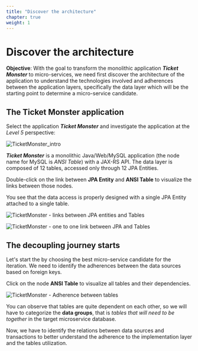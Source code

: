```yaml
---
title: "Discover the architecture"
chapter: true
weight: 1
---
```


# Discover the architecture 

**Objective**: With the goal to transform the monolithic application ***Ticket Monster*** to micro-services, we need first discover the architecture of the application to understand the technologies involved and adherences between the application layers, specifically the data layer which will be the starting point to determine a micro-service candidate. 

## The Ticket Monster application 

Select the application ***Ticket Monster*** and investigate the application at the _Level 5_ perspective: 

![TicketMonster_intro](/images/M2M_4.png) 

***Ticket Monster*** is a monolithic Java/Web/MySQL application (the node name for MySQL is _ANSI Table_) with a JAX-RS API. The data layer is composed of 12 tables, accessed only through 12 JPA Entities.  

Double-click on the link between **JPA Entity** and **ANSI Table** to visualize the links between those nodes.  

You see that the data access is properly designed with a single JPA Entity attached to a single table. 

![TicketMonster - links between JPA entities and Tables](/images/M2M_5.png) 

![TicketMonster - one to one link between JPA and Tables](/images/M2M_6.png) 

## The decoupling journey starts 

Let's start the by choosing the best micro-service candidate for the iteration. We need to identify the adherences between the data sources based on foreign keys. 

Click on the node **ANSI Table** to visualize all tables and their dependencies.  

![TicketMonster - Adherence between tables](/images/M2M_7.png) 

You can observe that tables are quite dependent on each other, so we will have to categorize the **data groups**, that is _tables that will need to be together_ in the target microservice database. 

Now, we have to identify the relations between data sources and transactions to better understand the adherence to the implementation layer and the tables utilization.